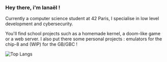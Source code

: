 ### Hey there, i'm Ianaël !

Currently a computer science student at 42 Paris, I specialise in low level development and cybersecurity.

You'll find school projects such as a homemade kernel, a doom-like game or a web server. I also put there some personal projects : emulators for the chip-8 and (WIP) for the GB/GBC !

![Top Langs](https://github-readme-stats.vercel.app/api/top-langs/?username=iaschnei&layout=compact&theme=dracula&hide=perl,roff)
